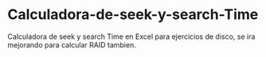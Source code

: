 # Calculadora-de-seek-y-search-Time
Calculadora de seek y search Time en Excel para ejercicios de disco, se ira mejorando para calcular RAID tambien. 
